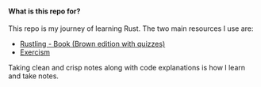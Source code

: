 #### What is this repo for?
This repo is my journey of learning Rust. The two main resources I use are:  
- [Rustling - Book (Brown edition with quizzes)](https://rust-book.cs.brown.edu)  
- [Exercism](https://exercism.org/tracks/rust)  

Taking clean and crisp notes along with code explanations is how I learn and
take notes.

